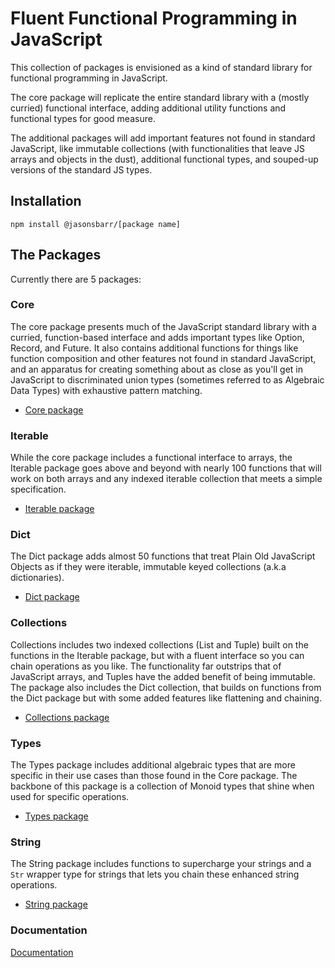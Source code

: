# Fluent Functional Programming in JavaScript

This collection of packages is envisioned as a kind of standard library for functional programming in JavaScript.

The core package will replicate the entire standard library with a (mostly curried) functional interface, adding additional utility functions and functional types for good measure.

The additional packages will add important features not found in standard JavaScript, like immutable collections (with functionalities that leave JS arrays and objects in the dust), additional functional types, and souped-up versions of the standard JS types.

## Installation

```
npm install @jasonsbarr/[package name]
```

## The Packages

Currently there are 5 packages:

### Core

The core package presents much of the JavaScript standard library with a curried, function-based interface and adds important types like Option, Record, and Future. It also contains additional functions for things like function composition and other features not found in standard JavaScript, and an apparatus for creating something about as close as you'll get in JavaScript to discriminated union types (sometimes referred to as Algebraic Data Types) with exhaustive pattern matching.

- [Core package](https://github.com/jasonsbarr/functional/tree/main/packages/core)

### Iterable

While the core package includes a functional interface to arrays, the Iterable package goes above and beyond with nearly 100 functions that will work on both arrays and any indexed iterable collection that meets a simple specification.

- [Iterable package](https://github.com/jasonsbarr/functional/tree/main/packages/iterable)

### Dict

The Dict package adds almost 50 functions that treat Plain Old JavaScript Objects as if they were iterable, immutable keyed collections (a.k.a dictionaries).

- [Dict package](https://github.com/jasonsbarr/functional/tree/main/packages/dict)

### Collections

Collections includes two indexed collections (List and Tuple) built on the functions in the Iterable package, but with a fluent interface so you can chain operations as you like. The functionality far outstrips that of JavaScript arrays, and Tuples have the added benefit of being immutable. The package also includes the Dict collection, that builds on functions from the Dict package but with some added features like flattening and chaining.

- [Collections package](https://github.com/jasonsbarr/functional/tree/main/packages/collections)

### Types

The Types package includes additional algebraic types that are more specific in their use cases than those found in the Core package. The backbone of this package is a collection of Monoid types that shine when used for specific operations.

- [Types package](https://github.com/jasonsbarr/functional/tree/main/packages/types)

### String

The String package includes functions to supercharge your strings and a `Str` wrapper type for strings that lets you chain these enhanced string operations.

- [String package](https://github.com/jasonsbarr/functional/tree/main/packages/string)

### Documentation

[Documentation](https://github.com/jasonsbarr/functional/tree/main/docs)
